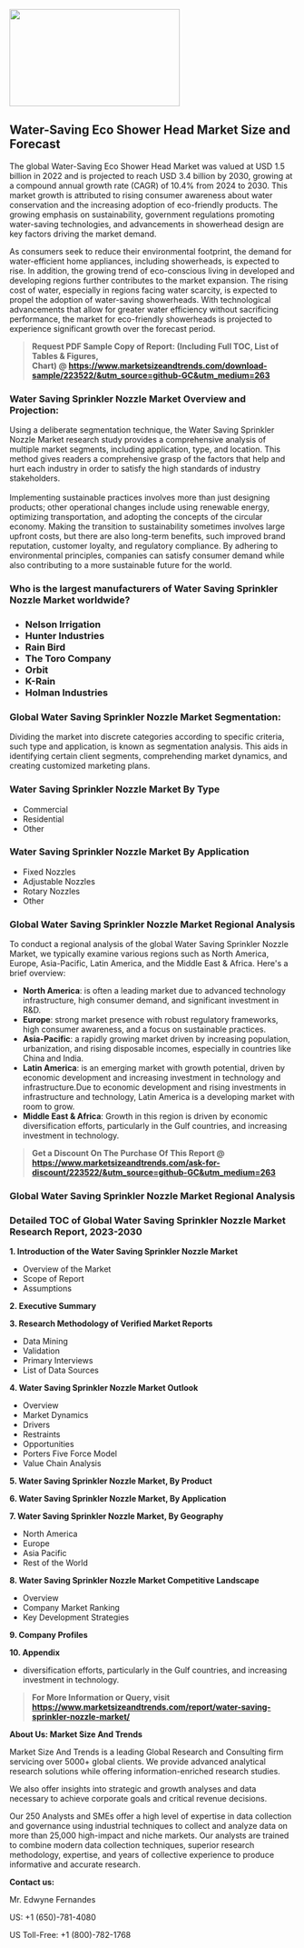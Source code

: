 <p><img class="alignnone size-medium wp-image-20088" src="https://ffe5etoiles.com/wp-content/uploads/2024/12/MST1-300x171.png" alt="" width="300" height="171" /></p><h2>Water-Saving Eco Shower Head Market Size and Forecast</h2><p>The global Water-Saving Eco Shower Head Market was valued at USD 1.5 billion in 2022 and is projected to reach USD 3.4 billion by 2030, growing at a compound annual growth rate (CAGR) of 10.4% from 2024 to 2030. This market growth is attributed to rising consumer awareness about water conservation and the increasing adoption of eco-friendly products. The growing emphasis on sustainability, government regulations promoting water-saving technologies, and advancements in showerhead design are key factors driving the market demand.</p><p>As consumers seek to reduce their environmental footprint, the demand for water-efficient home appliances, including showerheads, is expected to rise. In addition, the growing trend of eco-conscious living in developed and developing regions further contributes to the market expansion. The rising cost of water, especially in regions facing water scarcity, is expected to propel the adoption of water-saving showerheads. With technological advancements that allow for greater water efficiency without sacrificing performance, the market for eco-friendly showerheads is projected to experience significant growth over the forecast period.</p></p><blockquote id="" class=""><strong>Request PDF Sample Copy of Report: (Including Full TOC, List of Tables &amp; Figures, Chart)&nbsp;@&nbsp;<strong><a href="https://www.marketsizeandtrends.com/download-sample/223522/&utm_source=github-GC&utm_medium=263" target="_blank">https://www.marketsizeandtrends.com/download-sample/223522/&utm_source=github-GC&utm_medium=263</a></strong></strong></blockquote><h3 id="" class="">Water Saving Sprinkler Nozzle Market&nbsp;Overview and Projection:</h3><p id="" class="">Using a deliberate segmentation technique, the Water Saving Sprinkler Nozzle Market research study provides a comprehensive analysis of multiple market segments, including application, type, and location. This method gives readers a comprehensive grasp of the factors that help and hurt each industry in order to satisfy the high standards of industry stakeholders. <br /> <br />Implementing sustainable practices involves more than just designing products; other operational changes include using renewable energy, optimizing transportation, and adopting the concepts of the circular economy. Making the transition to sustainability sometimes involves large upfront costs, but there are also long-term benefits, such improved brand reputation, customer loyalty, and regulatory compliance. By adhering to environmental principles, companies can satisfy consumer demand while also contributing to a more sustainable future for the world.</p><h3 id="" class="">Who is the largest manufacturers of&nbsp;Water Saving Sprinkler Nozzle Market worldwide?</h3><h3 class=""><p><ul><li>Nelson Irrigation </li><li> Hunter Industries </li><li> Rain Bird </li><li> The Toro Company </li><li> Orbit </li><li> K-Rain </li><li> Holman Industries</li></ul></p></h3><h3 id="" class="">Global&nbsp;Water Saving Sprinkler Nozzle Market Segmentation:</h3><p id="" class="">Dividing the market into discrete categories according to specific criteria, such type and application, is known as segmentation analysis. This aids in identifying certain client segments, comprehending market dynamics, and creating customized marketing plans.</p><h3 id="" class="">Water Saving Sprinkler Nozzle Market&nbsp;By Type</h3><p><p><ul><li>Commercial</li><li> Residential</li><li> Other</p></li></ul></p></p><h3 id="" class="">Water Saving Sprinkler Nozzle Market&nbsp;By Application</h3><p class=""><p><ul><li>Fixed Nozzles</li><li> Adjustable Nozzles</li><li> Rotary Nozzles</li><li> Other</li></ul></p></p><h3 id="" class="">Global Water Saving Sprinkler Nozzle Market Regional Analysis</h3><p id="" class="">To conduct a regional analysis of the global Water Saving Sprinkler Nozzle Market, we typically examine various regions such as North America, Europe, Asia-Pacific, Latin America, and the Middle East &amp; Africa. Here's a brief overview:</p><ul><li><strong>North America</strong>: is often a leading market due to advanced technology infrastructure, high consumer demand, and significant investment in R&amp;D.</li><li><strong>Europe</strong>: strong market presence with robust regulatory frameworks, high consumer awareness, and a focus on sustainable practices.</li><li><strong>Asia-Pacific</strong>: a rapidly growing market driven by increasing population, urbanization, and rising disposable incomes, especially in countries like China and India.</li><li><strong>Latin America</strong>: is an emerging market with growth potential, driven by economic development and increasing investment in technology and infrastructure.Due to economic development and rising investments in infrastructure and technology, Latin America is a developing market with room to grow.</li><li><strong>Middle East &amp; Africa</strong>: Growth in this region is driven by economic diversification efforts, particularly in the Gulf countries, and increasing investment in technology.</li></ul><blockquote id="" class=""><strong>Get a Discount On The Purchase Of This Report @ <strong><a href="https://www.marketsizeandtrends.com/ask-for-discount/223522/&utm_source=github-GC&utm_medium=263" target="_blank">https://www.marketsizeandtrends.com/ask-for-discount/223522/&utm_source=github-GC&utm_medium=263</a></strong></strong></blockquote><h3 id="" class="">Global Water Saving Sprinkler Nozzle Market Regional Analysis</h3><h3 id="" class="">Detailed TOC of Global Water Saving Sprinkler Nozzle Market Research Report, 2023-2030</h3><p id="" class=""><strong>1. Introduction of the Water Saving Sprinkler Nozzle Market</strong></p><ul><li>Overview of the Market</li><li>Scope of Report</li><li>Assumptions</li></ul><p id="" class=""><strong>2. Executive Summary</strong></p><p id="" class=""><strong>3. Research Methodology of Verified Market Reports</strong></p><ul><li>Data Mining</li><li>Validation</li><li>Primary Interviews</li><li>List of Data Sources</li></ul><p id="" class=""><strong>4. Water Saving Sprinkler Nozzle Market Outlook</strong></p><ul><li>Overview</li><li>Market Dynamics</li><li>Drivers</li><li>Restraints</li><li>Opportunities</li><li>Porters Five Force Model</li><li>Value Chain Analysis</li></ul><p id="" class=""><strong>5. Water Saving Sprinkler Nozzle Market, By Product</strong></p><p id="" class=""><strong>6. Water Saving Sprinkler Nozzle Market, By Application</strong></p><p id="" class=""><strong>7. Water Saving Sprinkler Nozzle Market, By Geography</strong></p><ul><li>North America</li><li>Europe</li><li>Asia Pacific</li><li>Rest of the World</li></ul><p id="" class=""><strong>8. Water Saving Sprinkler Nozzle Market Competitive Landscape</strong></p><ul><li>Overview</li><li>Company Market Ranking</li><li>Key Development Strategies</li></ul><p id="" class=""><strong>9. Company Profiles</strong></p><p id="" class=""><strong>10. Appendix</strong></p><ul><li>diversification efforts, particularly in the Gulf countries, and increasing investment in technology.</li></ul><blockquote id="" class=""><strong>For More Information or Query, visit <strong><strong><a href="https://www.marketsizeandtrends.com/report/water-saving-sprinkler-nozzle-market/" target="_blank">https://www.marketsizeandtrends.com/report/water-saving-sprinkler-nozzle-market/</a></strong></strong></strong></blockquote><p id="" class=""><strong>About Us: Market Size And Trends</strong></p><p id="" class="">Market Size And Trends is a leading Global Research and Consulting firm servicing over 5000+ global clients. We provide advanced analytical research solutions while offering information-enriched research studies.</p><p id="" class="">We also offer insights into strategic and growth analyses and data necessary to achieve corporate goals and critical revenue decisions.</p><p id="" class="">Our 250 Analysts and SMEs offer a high level of expertise in data collection and governance using industrial techniques to collect and analyze data on more than 25,000 high-impact and niche markets. Our analysts are trained to combine modern data collection techniques, superior research methodology, expertise, and years of collective experience to produce informative and accurate research.</p><p id="" class=""><strong>Contact us:</strong></p><p id="" class="">Mr. Edwyne Fernandes</p><p id="" class="">US: +1 (650)-781-4080</p><p id="" class="">US Toll-Free: +1 (800)-782-1768</p>
